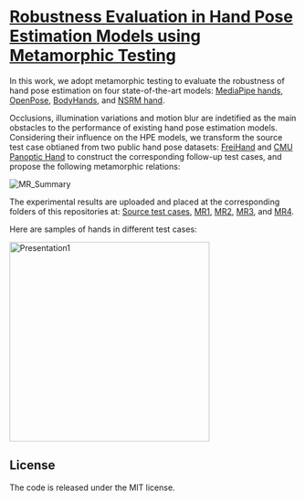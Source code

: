 # [Robustness Evaluation in Hand Pose Estimation Models using Metamorphic Testing](https://ieeexplore.ieee.org/document/10190429)

In this work, we adopt metamorphic testing to evaluate the robustness of hand pose estimation on 
four state-of-the-art models: [MediaPipe hands](https://github.com/google/mediapipe), [OpenPose](https://github.com/CMU-Perceptual-Computing-Lab/openpose),
[BodyHands](https://github.com/cvlab-stonybrook/BodyHands), and [NSRM hand](https://github.com/HowieMa/NSRMhand).

Occlusions, illumination variations and motion blur are indetified as the main obstacles to the performance of existing hand pose estimation models. 
Considering their influence on the HPE models, we transform the source test case obtianed from two public hand pose datasets: 
[FreiHand](https://github.com/lmb-freiburg/freihand) and [CMU Panoptic Hand](http://domedb.perception.cs.cmu.edu/handdb.html) 
to construct the corresponding follow-up test cases, and propose the following metamorphic relations: 

![MR_Summary](https://user-images.githubusercontent.com/86390633/212545001-72f63b9f-97c0-441d-b292-39b6a5806504.png)

The experimental results are uploaded and placed at the corresponding folders of this repositories at: 
[Source test cases](https://github.com/mpuu00001/Robustness-Evaluation-in-Hand-Pose-Estimation/tree/main/Source%20test%20cases), 
[MR1](https://github.com/mpuu00001/Robustness-Evaluation-in-Hand-Pose-Estimation/tree/main/MR1), 
[MR2](https://github.com/mpuu00001/Robustness-Evaluation-in-Hand-Pose-Estimation/tree/main/MR2),
[MR3](https://github.com/mpuu00001/Robustness-Evaluation-in-Hand-Pose-Estimation/tree/main/MR3), and 
[MR4](https://github.com/mpuu00001/Robustness-Evaluation-in-Hand-Pose-Estimation/tree/main/MR4).

Here are samples of hands in different test cases:

<img src="https://github.com/user-attachments/assets/723eb412-4c83-4505-a6d7-9f39d6e4d22b" alt="Presentation1" width="350"/>

## License
The code is released under the MIT license.
